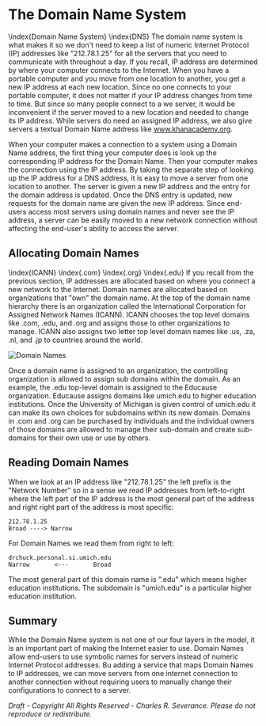 The Domain Name System
======================

\index{Domain Name System}
\index{DNS}
The domain name system is what makes it so we don't need to keep a list of
numeric Internet Protocol (IP) addresses like "212.78.1.25" for all the
servers that you need to communicate with throughout a day.  If you recall, IP
address are determined by where your computer connects to the Internet.   When
you have a portable computer and you move from one location to another, you get
a new IP address at each new location.  Since no one connects to your portable
computer, it does not matter if your IP address changes from time to time. But
since so many people connect to a we server, it would be inconvenient if
the server moved to a new location and needed to change its IP address.   While
servers do need an assigned IP address, we also give servers a textual Domain
Name address like www.khanacademy.org.

When your computer makes a connection to a system using a Domain Name address,
the first thing your computer does is look up the corresponding IP address for
the Domain Name.   Then your computer makes the connection using the IP
address.   By taking the separate step of looking up the IP address for a DNS
address, it is easy to move a server from one location to another.   The
server is given a new IP address and the entry for the domain address is
updated.   Once the DNS entry is updated, new requests for the domain name are
given the new IP address.  Since end-users access most servers using domain
names and never see the IP address, a server can be easily moved to a new
network connection without affecting the end-user's ability to access the
server.

Allocating Domain Names
-----------------------

\index{ICANN}
\index{.com}
\index{.org}
\index{.edu}
If you recall from the previous section, IP addresses are allocated based on
where you connect a new network to the Internet.   Domain names are allocated
based on organizations that "own" the domain name.  At the top of the domain
name hierarchy there is an organization called the International
Corporation for Assigned Network Names (ICANN).
ICANN chooses the top level domains like .com, .edu,
and .org and assigns those to other organizations to manage.  ICANN also
assigns two letter top level domain names like .us, .za, .nl, and .jp to
countries around the world.

![Domain Names](sketchnote/DNS)

Once a domain name is assigned to an organization, the controlling organization
is allowed to assign sub domains within the domain.  As an example, the .edu
top-level domain is assigned to the Educause organization.
Educause assigns domains like umich.edu to higher education institutions.
Once the University of Michigan is given control of umich.edu it
can make its own choices for subdomains within
its new domain.  Domains in .com and .org can be purchased
by individuals and the
individual owners of those domains are allowed to manage their
sub-domain and create sub-domains for their own use or use by others.

Reading Domain Names
--------------------

When we look at an IP address like "212.78.1.25" the left prefix is the
"Network Number" so in a sense we read IP addresses from left-to-right where
the left part of the IP address is the most general part of the address and
right right part of the address is most specific:

    212.78.1.25
    Broad ----> Narrow

For Domain Names we read them from right to left:

    drchuck.personal.si.umich.edu
    Narrow       <---       Broad

The most general part of this domain name is ".edu" which means higher
education institutions.  The subdomain is "umich.edu" is a particular higher
education institution.

Summary
-------

While the Domain Name system is not one of our four layers in the model, it is
an important part of making the Internet easier to use.  Domain Names allow
end-users to use symbolic names for servers instead of numeric Internet
Protocol addresses.  Bu adding a service that maps Domain Names to IP
addresses, we can move servers from one internet connection to another
connection without requiring users to manually change their configurations to
connect to a server.





*Draft - Copyright All Rights Reserved - Charles R. Severance.
Please do not reproduce or redistribute.*
